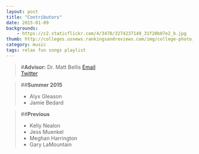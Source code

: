 ```yaml
---
layout: post
title: "Contributors"
date: 2015-01-09
backgrounds:
    - https://c2.staticflickr.com/4/3470/3274237149_31f20b07e2_b.jpg
thumb: http://colleges.usnews.rankingsandreviews.com/img/college-photo_22646._445x280-zmm.jpg
category: music
tags: relax fun songs playlist
---
```


>#**Advisor:** Dr. Matt Bellis
<a href="mailto:mbellis@siena.edu">Email <a/><br>
<a href="https://twitter.com/matt_bellis">Twitter <a/>

>##**Summer 2015**
>
>* Alyx Gleason
>* Jamie Bedard

>##**Previous**
>
>* Kelly Nealon
>* Jess Muenkel
>* Meghan Harrington
>* Gary LaMountain
